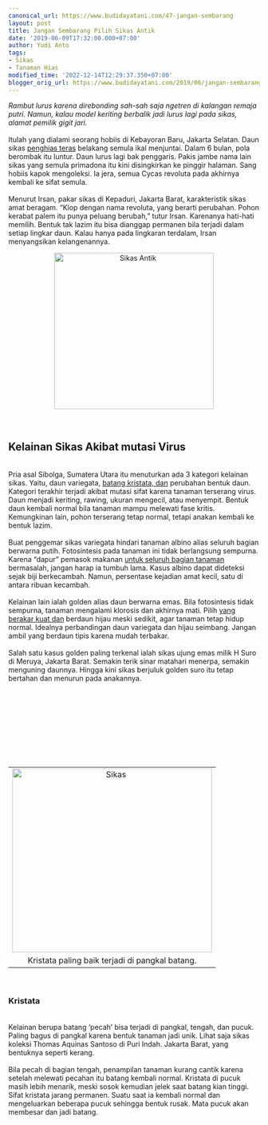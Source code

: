 ```yaml
---
canonical_url: https://www.budidayatani.com/47-jangan-sembarang
layout: post
title: Jangan Sembarang Pilih Sikas Antik
date: '2019-06-09T17:32:00.000+07:00'
author: Yudi Anto
tags:
- Sikas
- Tanaman Hias
modified_time: '2022-12-14T12:29:37.350+07:00'
blogger_orig_url: https://www.budidayatani.com/2019/06/jangan-sembarang-pilih-sikas-antik.html
---
```


<i>Rambut lurus karena direbonding sah-sah saja ngetren di kalangan remaja putri. Namun, kalau model keriting berbalik jadi lurus lagi pada sikas, alamat pemilik gigit jari.</i><br/><br/>Itulah yang dialami seorang hobiis di Kebayoran Baru, Jakarta Selatan. Daun sikas <a style="width: auto !important;" href="https://www.budidayatani.com/2019/07/aglaonema-hybrid-nan-cantik-sebagai.html" data-wpil-post-to-="data-wpil-post-to-">penghias teras</a> belakang semula ikal menjuntai. Dalam 6 bulan, pola berombak itu luntur. Daun lurus lagi bak penggaris. Pakis jambe nama lain sikas yang semula primadona itu kini disingkirkan ke pinggir halaman. Sang hobiis kapok mengoleksi. Ia jera, semua Cycas revoluta pada akhirnya kembali ke sifat semula.<br/><br/>Menurut Irsan, pakar sikas di Kepaduri, Jakarta Barat, karakteristik sikas amat beragam. “Klop dengan nama revoluta, yang berarti perubahan. Pohon kerabat palem itu punya peluang berubah,” tutur Irsan. Karenanya hati-hati memilih. Bentuk tak lazim itu bisa dianggap permanen bila terjadi dalam setiap lingkar daun. Kalau hanya pada lingkaran terdalam, Irsan menyangsikan kelangenannya.<br/><div style="clear: both; text-align: center;"><a style="margin-left: 1em; margin-right: 1em;" href="https://i2.wp.com/1.bp.blogspot.com/-cZ-rHANEH58/XPzZRPHXdmI/AAAAAAAABwQ/XT0NYtwnaAAVBrr34AacsVl-3A2bpfAWACLcBGAs/s1600/sikas_612x600.jpg?ssl=1"><img title="" src="https://i1.wp.com/1.bp.blogspot.com/-cZ-rHANEH58/XPzZRPHXdmI/AAAAAAAABwQ/XT0NYtwnaAAVBrr34AacsVl-3A2bpfAWACLcBGAs/s320/sikas_612x600.jpg?resize=320%2C313&amp;ssl=1" alt="Sikas Antik" width="320" height="313" border="0" data-original-height="600" data-original-width="612" data-recalc-dims="1" /></a></div><br/>&nbsp;<br/><h2>Kelainan Sikas Akibat mutasi Virus</h2><br/>Pria asal Sibolga, Sumatera Utara itu menuturkan ada 3 kategori kelainan sikas. Yaitu, daun variegata, <a style="width: auto !important;" href="https://www.budidayatani.com/2019/06/teknik-sambung-batang-nangka-kandel.html" data-wpil-post-to-="data-wpil-post-to-">batang kristata, dan</a> perubahan bentuk daun. Kategori terakhir terjadi akibat mutasi sifat karena tanaman terserang virus. Daun menjadi keriting, rawing, ukuran mengecil, atau menyempit. Bentuk daun kembali normal bila tanaman mampu melewati fase kritis. Kemungkinan lain, pohon terserang tetap normal, tetapi anakan kembali ke bentuk lazim.<br/><br/>Buat penggemar sikas variegata hindari tanaman albino alias seluruh bagian berwarna putih. Fotosintesis pada tanaman ini tidak berlangsung sempurna. Karena “dapur” pemasok makanan <a style="width: auto !important;" href="https://www.budidayatani.com/2019/06/kreasi-unik-tanaman-gantung-minimalis.html" data-wpil-post-to-="data-wpil-post-to-">untuk seluruh bagian tanaman</a> bermasalah, jangan harap ia tumbuh lama. Kasus albino dapat dideteksi sejak biji berkecambah. Namun, persentase kejadian amat kecil, satu di antara ribuan kecambah.<br/><br/>Kelainan lain ialah golden alias daun berwarna emas. Bila fotosintesis tidak sempurna, tanaman mengalami klorosis dan akhirnya mati. Pilih <a style="width: auto !important;" href="https://www.budidayatani.com/2019/07/varietas-cabai-hibrida-dan-lokal-yang.html" data-wpil-post-to-="data-wpil-post-to-">yang berakar kuat dan</a> berdaun hijau meski sedikit, agar tanaman tetap hidup normal. Idealnya perbandingan daun variegata dan hijau seimbang. Jangan ambil yang berdaun tipis karena mudah terbakar.<br/><br/>Salah satu kasus golden paling terkenal ialah sikas ujung emas milik H Suro di Meruya, Jakarta Barat. Semakin terik sinar matahari menerpa, semakin menguning daunnya. Hingga kini sikas berjuluk golden suro itu tetap bertahan dan menurun pada anakannya.<br/><table style="margin-left: auto; margin-right: auto; text-align: center;" cellspacing="0" cellpadding="0" align="center"><br/><tbody><br/><tr><br/><td style="text-align: center;"><a style="margin-left: auto; margin-right: auto;" href="https://i1.wp.com/1.bp.blogspot.com/-R39ADg6W0Ig/XPzch4eLbfI/AAAAAAAABwo/teFikme_JXg7akM9izUTQuDcQXSfF0yaQCLcBGAs/s1600/sikas_650x600.jpg?ssl=1"><img title="" src="https://i1.wp.com/1.bp.blogspot.com/-R39ADg6W0Ig/XPzch4eLbfI/AAAAAAAABwo/teFikme_JXg7akM9izUTQuDcQXSfF0yaQCLcBGAs/s400/sikas_650x600.jpg?resize=400%2C368&amp;ssl=1" alt="Sikas" width="400" height="368" border="0" data-original-height="600" data-original-width="650" data-recalc-dims="1" /></a></td><br/></tr><br/><tr><br/><td style="text-align: center;">Kristata paling baik terjadi di pangkal batang.</td><br/></tr><br/></tbody><br/></table><br/><h3>Kristata</h3><br/>Kelainan berupa batang ‘pecah’ bisa terjadi di pangkal, tengah, dan pucuk. Paling bagus di pangkal karena bentuk tanaman jadi unik. Lihat saja sikas koleksi Thomas Aquinas Santoso di Puri Indah. Jakarta Barat, yang bentuknya seperti kerang.<br/><br/>Bila pecah di bagian tengah, penampilan tanaman kurang cantik karena setelah melewati pecahan itu batang kembali normal. Kristata di pucuk masih lebih menarik, meski sosok kemudian jelek saat batang kian tinggi. Sifat kristata jarang permanen. Suatu saat ia kembali normal dan mengeluarkan beberapa pucuk sehingga bentuk rusak. Mata pucuk akan membesar dan jadi batang.
